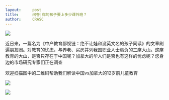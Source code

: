 ```yaml
---
layout: 	post
title:      问卷|你的孩子要上多少课外班？
author:     CRASC
---
```


![](https://mmbiz.qpic.cn/mmbiz_jpg/bbylg7SuiaLciaPqSab80H4iaAlNibmAcTKa1oBcKn6feeCDmUicyDomUdZafq7opayiaedIsEcQNz48ibdCMUlicdYasQ/640?wx_fmt=jpeg&tp=webp&wxfrom=5&wx_lazy=1)

近日来，一篇名为《中产教育鄙视链：绝不让娃和没英文名的孩子同读》的文章刷遍朋友圈。对教育的忧虑，与养老、买房并列我国职业人士肩负的三座大山。这座教育的大山，是否只存在于中国呢？加拿大的华人们是否也有这样的忧虑呢？您身边的市场研究专家们正在调查

<!--more-->

欢迎扫描图中的二维码帮助我们解读中国vs加拿大的12岁前儿童教育

![](https://mmbiz.qpic.cn/mmbiz_png/bbylg7SuiaLciaPqSab80H4iaAlNibmAcTKa9r4k2ax3VT4L4cmc9gqbDDliaXVhkJykhcsWRJ4b6lYN2hMRnL08MAQ/640?wx_fmt=png&tp=webp&wxfrom=5&wx_lazy=1)

![](https://mmbiz.qpic.cn/mmbiz_jpg/bbylg7SuiaLciaPqSab80H4iaAlNibmAcTKaicfjzrVFXa8lS6sgOChuXG2JIPlxru6Gv0jgwW6vbrVRY7DbcoYHh7w/640?wx_fmt=jpeg&tp=webp&wxfrom=5&wx_lazy=1)

